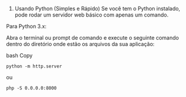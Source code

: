 1. Usando Python (Simples e Rápido)
Se você tem o Python instalado, pode rodar um servidor web básico com apenas um comando.

Para Python 3.x:

Abra o terminal ou prompt de comando e execute o seguinte comando dentro do diretório onde estão os arquivos da sua aplicação:

bash
Copy

```
python -m http.server
```
ou 
```
php -S 0.0.0.0:8000
```